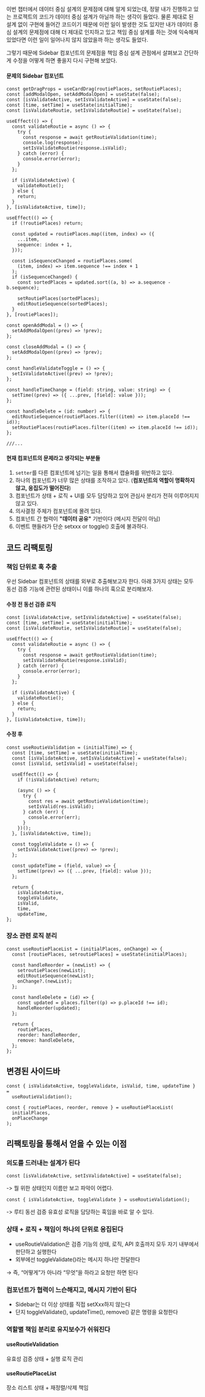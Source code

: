이번 챕터에서 데이터 중심 설계의 문제점에 대해 알게 되었는데,
정말 내가 진행하고 있는 프로젝트의 코드가 데이터 중심 설계가 아닐까 하는 생각이 들었다. 물론 제대로 된 설계 없이 구현에 들어간 코드이기 때문에 이런 일이 발생한 것도 있지만 내가 데이터 중심 설계의 문제점에 대해 더 제대로 인지하고 있고 책임 중심 설계를 하는 것에 익숙해져 있었다면 이런 일이 일어나지 않지 않았을까 하는 생각도 들었다.

그렇기 때문에 Sidebar 컴포넌트의 문제점을 책임 중심 설계 관점에서 살펴보고 간단하게 수정을 어떻게 하면 좋을지 다시 구현해 보았다.

#### 문제의 Sidebar 컴포넌트

```tsx
const getDragProps = useCardDrag(routiePlaces, setRoutiePlaces);
const [addModalOpen, setAddModalOpen] = useState(false);
const [isValidateActive, setIsValidateActive] = useState(false);
const [time, setTime] = useState(initialTime);
const [isValidateRoutie, setIsValidateRoutie] = useState(false);

useEffect(() => {
  const validateRoutie = async () => {
    try {
      const response = await getRoutieValidation(time);
      console.log(response);
      setIsValidateRoutie(response.isValid);
    } catch (error) {
      console.error(error);
    }
  };

  if (isValidateActive) {
    validateRoutie();
  } else {
    return;
  }
}, [isValidateActive, time]);

useEffect(() => {
  if (!routiePlaces) return;

  const updated = routiePlaces.map((item, index) => ({
    ...item,
    sequence: index + 1,
  }));

  const isSequenceChanged = routiePlaces.some(
    (item, index) => item.sequence !== index + 1
  );
  if (isSequenceChanged) {
    const sortedPlaces = updated.sort((a, b) => a.sequence - b.sequence);

    setRoutiePlaces(sortedPlaces);
    editRoutieSequence(sortedPlaces);
  }
}, [routiePlaces]);

const openAddModal = () => {
  setAddModalOpen((prev) => !prev);
};

const closeAddModal = () => {
  setAddModalOpen((prev) => !prev);
};

const handleValidateToggle = () => {
  setIsValidateActive((prev) => !prev);
};

const handleTimeChange = (field: string, value: string) => {
  setTime((prev) => ({ ...prev, [field]: value }));
};

const handleDelete = (id: number) => {
  editRoutieSequence(routiePlaces.filter((item) => item.placeId !== id));
  setRoutiePlaces(routiePlaces.filter((item) => item.placeId !== id));
};

///...
```

#### 현재 컴포넌트의 문제라고 생각되는 부분들

1. `setter`를 다른 컴포넌트에 넘기는 일을 통해서 캡슐화를 위반하고 있다.
2. 하나의 컴포넌트가 너무 많은 상태를 조작하고 있다. (**컴포넌트의 역할이 명확하지 않고, 응집도가 떨어진다**)
3. 컴포넌트가 상태 + 로직 + UI를 모두 담당하고 있어 관심사 분리가 전혀 이루어지지 않고 있다.
4. 의사결정 주체가 컴포넌트에 몰려 있다.
5. 컴포넌트 간 협력이 **"데이터 공유"** 기반이다 (메시지 전달이 아님)
6. 이벤트 핸들러가 단순 setxxx or toggle() 호출에 불과하다.

## 코드 리팩토링

### 책임 단위로 훅 추출

우선 Sidebar 컴포넌트의 상태를 외부로 추출해보고자 한다. 아래 3가지 상태는 모두 동선 검증 기능에 관련된 상태이니 이를 하나의 훅으로 분리해보자.

#### 수정 전 동선 검증 로직

```tsx
const [isValidateActive, setIsValidateActive] = useState(false);
const [time, setTime] = useState(initialTime);
const [isValidateRoutie, setIsValidateRoutie] = useState(false);

useEffect(() => {
  const validateRoutie = async () => {
    try {
      const response = await getRoutieValidation(time);
      setIsValidateRoutie(response.isValid);
    } catch (error) {
      console.error(error);
    }
  };

  if (isValidateActive) {
    validateRoutie();
  } else {
    return;
  }
}, [isValidateActive, time]);
```

#### 수정 후

```tsx
const useRoutieValidation = (initialTime) => {
  const [time, setTime] = useState(initialTime);
  const [isValidateActive, setIsValidateActive] = useState(false);
  const [isValid, setIsValid] = useState(false);

  useEffect(() => {
    if (!isValidateActive) return;

    (async () => {
      try {
        const res = await getRoutieValidation(time);
        setIsValid(res.isValid);
      } catch (err) {
        console.error(err);
      }
    })();
  }, [isValidateActive, time]);

  const toggleValidate = () => {
    setIsValidateActive((prev) => !prev);
  };

  const updateTime = (field, value) => {
    setTime((prev) => ({ ...prev, [field]: value }));
  };

  return {
    isValidateActive,
    toggleValidate,
    isValid,
    time,
    updateTime,
};
```

### 장소 관련 로직 분리

```tsx
const useRoutiePlaceList = (initialPlaces, onChange) => {
  const [routiePlaces, setroutiePlaces] = useState(initialPlaces);

  const handleReorder = (newList) => {
    setroutiePlaces(newList);
    editRoutieSequence(newList);
    onChange?.(newList);
  };

  const handleDelete = (id) => {
    const updated = places.filter((p) => p.placeId !== id);
    handleReorder(updated);
  };

  return {
    routiePlaces,
    reorder: handleReorder,
    remove: handleDelete,
  };
};
```

## 변경된 사이드바

```tsx
const { isValidateActive, toggleValidate, isValid, time, updateTime } =
  useRoutieValidation();

const { routiePlaces, reorder, remove } = useRoutiePlaceList(
  initialPlaces,
  onPlaceChange
);
```

## 리팩토링을 통해서 얻을 수 있는 이점

### 의도를 드러내는 설계가 된다

```tsx
const [isValidateActive, setIsValidateActive] = useState(false);
```

-> 뭘 위한 상태인지 이름만 보고 파악이 어렵다.

```tsx
const { isValidateActive, toggleValidate } = useRoutieValidation();
```

-> 루티 동선 검증 유효성 로직을 담당하는 훅임을 바로 알 수 있다.

### 상태 + 로직 + 책임이 하나의 단위로 응집된다

- useRoutieValidation은 검증 기능의 상태, 로직, API 호출까지 모두 자기 내부에서 판단하고 실행한다
- 외부에선 toggleValidate()라는 메시지 하나만 전달한다

→ 즉, “어떻게”가 아니라 “무엇”을 하라고 요청만 하면 된다

### 컴포넌트가 협력이 느슨해지고, 메시지 기반이 된다

- Sidebar는 더 이상 상태를 직접 setXxx하지 않는다
- 단지 toggleValidate(), updateTime(), remove() 같은 명령을 요청한다

### 역할별 책임 분리로 유지보수가 쉬워진다

#### useRoutieValidation

유효성 검증 상태 + 실행 로직 관리

#### useRoutiePlaceList

장소 리스트 상태 + 재정렬/삭제 책임
